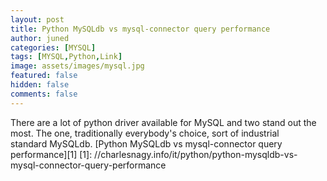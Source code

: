 ```yaml
---
layout: post
title: Python MySQLdb vs mysql-connector query performance
author: juned
categories: [MYSQL]
tags: [MYSQL,Python,Link]
image: assets/images/mysql.jpg
featured: false
hidden: false
comments: false
---
```

There are a lot of python driver available for MySQL and two stand out the most. The one, traditionally everybody's choice, sort of industrial standard MySQLdb.
[Python MySQLdb vs mysql-connector query performance][1]
[1]: //charlesnagy.info/it/python/python-mysqldb-vs-mysql-connector-query-performance

